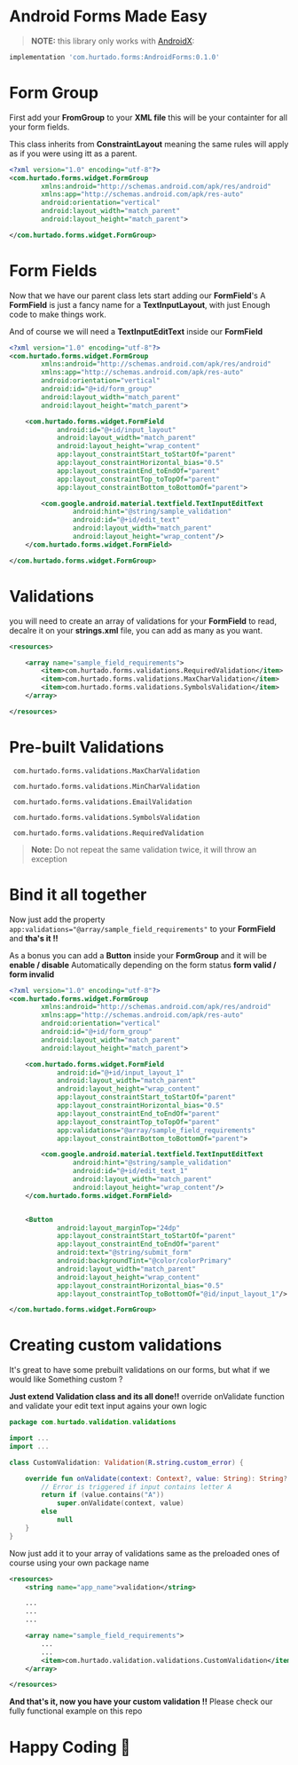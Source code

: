 # Android Forms Made Easy
> **NOTE:** this library only works with [AndroidX](https://developer.android.com/jetpack/androidx/migrate):

```` groovy
implementation 'com.hurtado.forms:AndroidForms:0.1.0'
````

# Form Group 

First add your **FromGroup** to your **XML file** this will be your containter
for all your form fields.

This class inherits from **ConstraintLayout** meaning the same rules will apply 
as if you were using itt as a parent.

```` xml
<?xml version="1.0" encoding="utf-8"?>
<com.hurtado.forms.widget.FormGroup
        xmlns:android="http://schemas.android.com/apk/res/android"
        xmlns:app="http://schemas.android.com/apk/res-auto"
        android:orientation="vertical"
        android:layout_width="match_parent"
        android:layout_height="match_parent">

</com.hurtado.forms.widget.FormGroup>
````

# Form Fields 

Now that we have our parent class lets start adding our **FormField**'s
A **FormField** is just a fancy name for a **TextInputLayout**, with just
Enough code to make things work.

And of course we will need a **TextInputEditText** inside our **FormField**

```` xml
<?xml version="1.0" encoding="utf-8"?>
<com.hurtado.forms.widget.FormGroup
        xmlns:android="http://schemas.android.com/apk/res/android"
        xmlns:app="http://schemas.android.com/apk/res-auto"
        android:orientation="vertical"
        android:id="@+id/form_group"
        android:layout_width="match_parent"
        android:layout_height="match_parent">

    <com.hurtado.forms.widget.FormField
            android:id="@+id/input_layout"
            android:layout_width="match_parent"
            android:layout_height="wrap_content"
            app:layout_constraintStart_toStartOf="parent"
            app:layout_constraintHorizontal_bias="0.5"
            app:layout_constraintEnd_toEndOf="parent"
            app:layout_constraintTop_toTopOf="parent"
            app:layout_constraintBottom_toBottomOf="parent">

        <com.google.android.material.textfield.TextInputEditText
                android:hint="@string/sample_validation"
                android:id="@+id/edit_text"
                android:layout_width="match_parent"
                android:layout_height="wrap_content"/>
    </com.hurtado.forms.widget.FormField>

</com.hurtado.forms.widget.FormGroup>
````
# Validations 

you will need to create an array of validations for your **FormField** to read,
decalre it on your **strings.xml** file, you can add as many as you want.

```` xml
<resources>

    <array name="sample_field_requirements">
        <item>com.hurtado.forms.validations.RequiredValidation</item>
        <item>com.hurtado.forms.validations.MaxCharValidation</item>
        <item>com.hurtado.forms.validations.SymbolsValidation</item>
    </array>

</resources>

````

# Pre-built Validations

```` com.hurtado.forms.validations.MaxCharValidation````

```` com.hurtado.forms.validations.MinCharValidation````

```` com.hurtado.forms.validations.EmailValidation````

```` com.hurtado.forms.validations.SymbolsValidation````

```` com.hurtado.forms.validations.RequiredValidation````


> **Note:** Do not repeat the same validation twice, it will throw an exception 

# Bind it all together
Now just add the property ```` app:validations="@array/sample_field_requirements" ```` 
to your **FormField** and **tha's it !!**

As a bonus you can add a **Button** inside your **FormGroup** and it will be **enable / disable**
Automatically depending on the form status **form valid / form invalid**

```` xml
<?xml version="1.0" encoding="utf-8"?>
<com.hurtado.forms.widget.FormGroup
        xmlns:android="http://schemas.android.com/apk/res/android"
        xmlns:app="http://schemas.android.com/apk/res-auto"
        android:orientation="vertical"
        android:id="@+id/form_group"
        android:layout_width="match_parent"
        android:layout_height="match_parent">

    <com.hurtado.forms.widget.FormField
            android:id="@+id/input_layout_1"
            android:layout_width="match_parent"
            android:layout_height="wrap_content"
            app:layout_constraintStart_toStartOf="parent"
            app:layout_constraintHorizontal_bias="0.5"
            app:layout_constraintEnd_toEndOf="parent"
            app:layout_constraintTop_toTopOf="parent"
            app:validations="@array/sample_field_requirements"
            app:layout_constraintBottom_toBottomOf="parent">

        <com.google.android.material.textfield.TextInputEditText
                android:hint="@string/sample_validation"
                android:id="@+id/edit_text_1"
                android:layout_width="match_parent"
                android:layout_height="wrap_content"/>
    </com.hurtado.forms.widget.FormField>


    <Button
            android:layout_marginTop="24dp"
            app:layout_constraintStart_toStartOf="parent"
            app:layout_constraintEnd_toEndOf="parent"
            android:text="@string/submit_form"
            android:backgroundTint="@color/colorPrimary"
            android:layout_width="match_parent"
            android:layout_height="wrap_content"
            app:layout_constraintHorizontal_bias="0.5"
            app:layout_constraintTop_toBottomOf="@id/input_layout_1"/>

</com.hurtado.forms.widget.FormGroup>
````

# Creating custom validations
It's great to have some prebuilt validations on our forms, but what if we would like
Something custom ?

**Just extend Validation class and its all done!!**
override onValidate function and validate your edit text input agains your own logic

```` kotlin
package com.hurtado.validation.validations

import ...
import ...

class CustomValidation: Validation(R.string.custom_error) {

    override fun onValidate(context: Context?, value: String): String? {
        // Error is triggered if input contains letter A
        return if (value.contains("A"))
            super.onValidate(context, value)
        else
            null
    }
}
````

Now just add it to your array of validations same as the preloaded ones of course using your own package name

```` xml
<resources>
    <string name="app_name">validation</string>

    ...
    ...
    ...

    <array name="sample_field_requirements">
        ...
        ...
        <item>com.hurtado.validation.validations.CustomValidation</item>
    </array>

</resources>
````

**And that's it, now you have your custom validation !!**
Please check our fully functional example on this repo

# Happy Coding  :beers:
